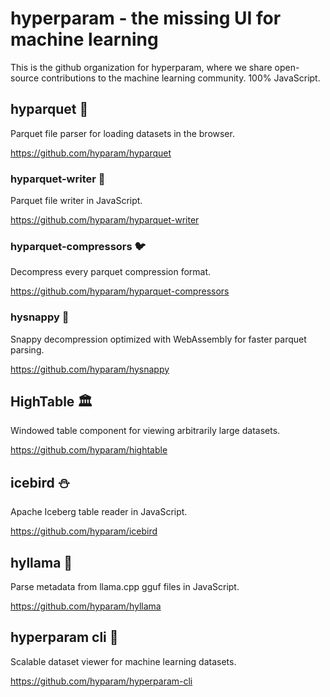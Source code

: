 # hyperparam - the missing UI for machine learning

This is the github organization for hyperparam, where we share open-source contributions to the machine learning community. 100% JavaScript.

## hyparquet :parrot:

Parquet file parser for loading datasets in the browser.

https://github.com/hyparam/hyparquet

### hyparquet-writer :baby_chick:

Parquet file writer in JavaScript.

https://github.com/hyparam/hyparquet-writer

### hyparquet-compressors :bird:

Decompress every parquet compression format.

https://github.com/hyparam/hyparquet-compressors

### hysnappy :penguin:

Snappy decompression optimized with WebAssembly for faster parquet parsing.

https://github.com/hyparam/hysnappy

## HighTable :classical_building:

Windowed table component for viewing arbitrarily large datasets.

https://github.com/hyparam/hightable

## icebird :snowman:

Apache Iceberg table reader in JavaScript.

https://github.com/hyparam/icebird

## hyllama :llama:

Parse metadata from llama.cpp gguf files in JavaScript.

https://github.com/hyparam/hyllama

## hyperparam cli :eyes:

Scalable dataset viewer for machine learning datasets.

https://github.com/hyparam/hyperparam-cli
